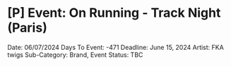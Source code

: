 # [P] Event: On Running - Track Night (Paris)

Date: 06/07/2024
Days To Event: -471
Deadline: June 15, 2024
Artist: FKA twigs
Sub-Category: Brand, Event
Status: TBC